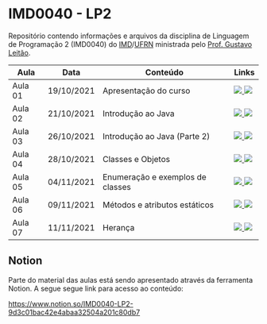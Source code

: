 # IMD0040 - LP2

Repositório contendo informações e arquivos da disciplina de Linguagem de Programação 2 (IMD0040) do [IMD](https://imd.ufrn.br)/[UFRN](https://ufrn.br) ministrada pelo [Prof. Gustavo Leitão](https://sigaa.ufrn.br/sigaa/public/docente/portal.jsf?siape=1775264).


| Aula              | Data       | Conteúdo     |   Links     |
|-------------------|------------|--------------|--------------|
| Aula 01           | 19/10/2021 | Apresentação do curso | <a href="https://github.com/gustavoleitao/imd0040-2021.2/blob/main/slides/aula01-lp2.pdf" target="_blank"><img src="https://img.shields.io/badge/-Slides-008ED2?style=flat-square&logo=adobe-acrobat-reader" /> <a target="_blank" href="https://youtu.be/EP-Ivn22Vd0"><img src="https://img.shields.io/badge/-Videoaula-ff0000?style=flat-square&logo=youtube"></a></a> |
| Aula 02           | 21/10/2021 | Introdução ao Java | <a href="https://github.com/gustavoleitao/imd0040-2021.2/blob/main/slides/aula02-lp2.pdf" target="_blank"><img src="https://img.shields.io/badge/-Slides-008ED2?style=flat-square&logo=adobe-acrobat-reader" /> <a target="_blank" href="https://youtu.be/k7TKC74gGT8"><img src="https://img.shields.io/badge/-Videoaula-ff0000?style=flat-square&logo=youtube"></a></a> |
| Aula 03           | 26/10/2021 | Introdução ao Java (Parte 2) | <a href="https://github.com/gustavoleitao/imd0040-2021.2/blob/main/slides/aula03-lp2.pdf" target="_blank"><img src="https://img.shields.io/badge/-Slides-008ED2?style=flat-square&logo=adobe-acrobat-reader" /> <a target="_blank" href="https://youtu.be/CBodb9zVU2g"><img src="https://img.shields.io/badge/-Videoaula-ff0000?style=flat-square&logo=youtube"></a></a> |
| Aula 04           | 28/10/2021 | Classes e Objetos | <a href="https://github.com/gustavoleitao/imd0040-2021.2/blob/main/slides/aula04-lp2.pdf" target="_blank"><img src="https://img.shields.io/badge/-Slides-008ED2?style=flat-square&logo=adobe-acrobat-reader" /> <a target="_blank" href="https://youtu.be/5p3U7C4KuR8"><img src="https://img.shields.io/badge/-Videoaula-ff0000?style=flat-square&logo=youtube"></a></a> |
| Aula 05           | 04/11/2021 | Enumeração e exemplos de classes | <a href="https://www.notion.so/Aula-04-ef5d2284213048ff8b23341f697b34c5" target="_blank"><img src="https://img.shields.io/badge/-Notion-6602FF?style=flat-square&logo=notion" /> <a target="_blank" href="https://youtu.be/xxBdqs0r4zM"><img src="https://img.shields.io/badge/-Videoaula-ff0000?style=flat-square&logo=youtube"></a></a> |
| Aula 06           | 09/11/2021 | Métodos e atributos estáticos | <a href="https://happy-wool-a9a.notion.site/Aula-06-f2292cb0a5064284b066b4bdf067ca7e" target="_blank"><img src="https://img.shields.io/badge/-Notion-6602FF?style=flat-square&logo=notion" /> <a target="_blank" href="https://youtu.be/545ZUl-gLNY"><img src="https://img.shields.io/badge/-Videoaula-ff0000?style=flat-square&logo=youtube"></a></a> |
| Aula 07           | 11/11/2021 | Herança | <a href="https://happy-wool-a9a.notion.site/Aula-07-Heran-a-946f13c386d14ce4a14909310eb8076d" target="_blank"><img src="https://img.shields.io/badge/-Notion-6602FF?style=flat-square&logo=notion" /> <a target="_blank" href="https://youtu.be/BBJAsfu7jow"><img src="https://img.shields.io/badge/-Videoaula-ff0000?style=flat-square&logo=youtube"></a></a> |


## Notion

Parte do material das aulas está sendo apresentado através da ferramenta Notion. A segue segue link para acesso ao conteúdo:

https://www.notion.so/IMD0040-LP2-9d3c01bac42e4abaa32504a201c80db7








